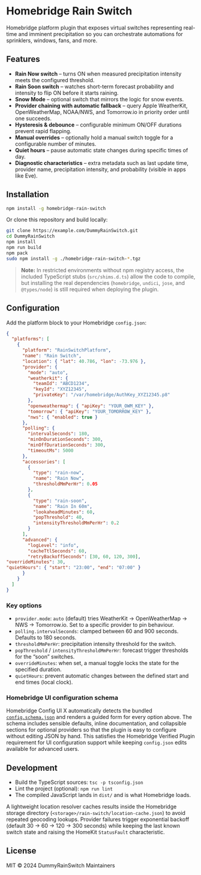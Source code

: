 # Homebridge Rain Switch

Homebridge platform plugin that exposes virtual switches representing real-time and imminent precipitation so you can orchestrate automations for sprinklers, windows, fans, and more.

## Features

- **Rain Now switch** – turns ON when measured precipitation intensity meets the configured threshold.
- **Rain Soon switch** – watches short-term forecast probability and intensity to flip ON before it starts raining.
- **Snow Mode** – optional switch that mirrors the logic for snow events.
- **Provider chaining with automatic fallback** – query Apple WeatherKit, OpenWeatherMap, NOAA/NWS, and Tomorrow.io in priority order until one succeeds.
- **Hysteresis & debounce** – configurable minimum ON/OFF durations prevent rapid flapping.
- **Manual overrides** – optionally hold a manual switch toggle for a configurable number of minutes.
- **Quiet hours** – pause automatic state changes during specific times of day.
- **Diagnostic characteristics** – extra metadata such as last update time, provider name, precipitation intensity, and probability (visible in apps like Eve).

## Installation

```bash
npm install -g homebridge-rain-switch
```

Or clone this repository and build locally:

```bash
git clone https://example.com/DummyRainSwitch.git
cd DummyRainSwitch
npm install
npm run build
npm pack
sudo npm install -g ./homebridge-rain-switch-*.tgz
```

> **Note:** In restricted environments without npm registry access, the included TypeScript stubs (`src/shims.d.ts`) allow the code to compile, but installing the real dependencies (`homebridge`, `undici`, `jose`, and `@types/node`) is still required when deploying the plugin.

## Configuration

Add the platform block to your Homebridge `config.json`:

```json
{
  "platforms": [
    {
      "platform": "RainSwitchPlatform",
      "name": "Rain Switch",
      "location": { "lat": 40.786, "lon": -73.976 },
      "provider": {
        "mode": "auto",
        "weatherkit": {
          "teamId": "ABCD1234",
          "keyId": "XYZ12345",
          "privateKey": "/var/homebridge/AuthKey_XYZ12345.p8"
        },
        "openweathermap": { "apiKey": "YOUR_OWM_KEY" },
        "tomorrow": { "apiKey": "YOUR_TOMORROW_KEY" },
        "nws": { "enabled": true }
      },
      "polling": {
        "intervalSeconds": 180,
        "minOnDurationSeconds": 300,
        "minOffDurationSeconds": 300,
        "timeoutMs": 5000
      },
      "accessories": [
        {
          "type": "rain-now",
          "name": "Rain Now",
          "thresholdMmPerHr": 0.05
        },
        {
          "type": "rain-soon",
          "name": "Rain In 60m",
          "lookaheadMinutes": 60,
          "popThreshold": 40,
          "intensityThresholdMmPerHr": 0.2
        }
      ],
      "advanced": {
        "logLevel": "info",
        "cacheTtlSeconds": 60,
        "retryBackoffSeconds": [30, 60, 120, 300],
"overrideMinutes": 30,
"quietHours": { "start": "23:00", "end": "07:00" }
      }
    }
  ]
}
```

### Key options

- `provider.mode`: `auto` (default) tries WeatherKit → OpenWeatherMap → NWS → Tomorrow.io. Set to a specific provider to pin behaviour.
- `polling.intervalSeconds`: clamped between 60 and 900 seconds. Defaults to 180 seconds.
- `thresholdMmPerHr`: precipitation intensity threshold for the switch.
- `popThreshold` / `intensityThresholdMmPerHr`: forecast trigger thresholds for the “soon” switches.
- `overrideMinutes`: when set, a manual toggle locks the state for the specified duration.
- `quietHours`: prevent automatic changes between the defined start and end times (local clock).

### Homebridge UI configuration schema

Homebridge Config UI X automatically detects the bundled [`config.schema.json`](./config.schema.json) and renders a guided form
for every option above. The schema includes sensible defaults, inline documentation, and collapsible sections for optional
providers so that the plugin is easy to configure without editing JSON by hand. This satisfies the Homebridge Verified Plugin
requirement for UI configuration support while keeping `config.json` edits available for advanced users.

## Development

- Build the TypeScript sources: `tsc -p tsconfig.json`
- Lint the project (optional): `npm run lint`
- The compiled JavaScript lands in `dist/` and is what Homebridge loads.

A lightweight location resolver caches results inside the Homebridge storage directory (`<storage>/rain-switch/location-cache.json`) to avoid repeated geocoding lookups. Provider failures trigger exponential backoff (default 30 → 60 → 120 → 300 seconds) while keeping the last known switch state and raising the HomeKit `StatusFault` characteristic.

## License

MIT © 2024 DummyRainSwitch Maintainers
